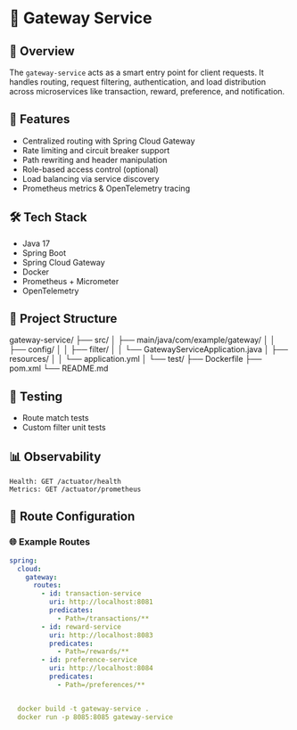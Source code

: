# 🚪 Gateway Service

## 📌 Overview
The `gateway-service` acts as a smart entry point for client requests. It handles routing, request filtering, authentication, and load distribution across microservices like transaction, reward, preference, and notification.

## 🚀 Features
- Centralized routing with Spring Cloud Gateway
- Rate limiting and circuit breaker support
- Path rewriting and header manipulation
- Role-based access control (optional)
- Load balancing via service discovery
- Prometheus metrics & OpenTelemetry tracing

## 🛠️ Tech Stack
- Java 17
- Spring Boot
- Spring Cloud Gateway
- Docker
- Prometheus + Micrometer
- OpenTelemetry

## 📁 Project Structure
gateway-service/ ├── src/ │ ├── main/java/com/example/gateway/ │ │ ├── config/ │ │ ├── filter/ │ │ └── GatewayServiceApplication.java │ ├── resources/ │ │ └── application.yml │ └── test/ ├── Dockerfile ├── pom.xml └── README.md

## 🧪 Testing

- Route match tests
- Custom filter unit tests


## 📊 Observability
    Health: GET /actuator/health
    Metrics: GET /actuator/prometheus

## 🧭 Route Configuration

### 🌐 Example Routes
```yaml
spring:
  cloud:
    gateway:
      routes:
        - id: transaction-service
          uri: http://localhost:8081
          predicates:
            - Path=/transactions/**
        - id: reward-service
          uri: http://localhost:8083
          predicates:
            - Path=/rewards/**
        - id: preference-service
          uri: http://localhost:8084
          predicates:
            - Path=/preferences/**


  docker build -t gateway-service .
  docker run -p 8085:8085 gateway-service
